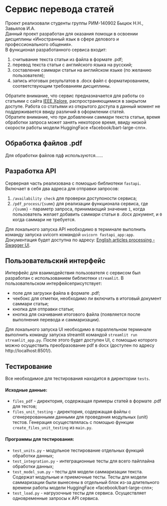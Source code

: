 # Сервис перевода статей  
Проект реализовали студенты группы РИМ-140902 Быцюк Н.Н., Завьялов И.А.  
Данный проект разработан для оказания помощи в освоении дисциплины «Иностранный язык в сфере делового и профессионального общения».  
В функционал разработанного сервиса входит:
1) считывание текста статьи из файла в формате .pdf;
2) перевод текста статьи с английского языка на русский;
3) составление саммари статьи на английском языке (по желанию пользователя);
4) запись итоговых результатов в .docx файл с форматированием, соответствующим требованиям дисциплины.

Обратите внимание, что сервис предназначается для работы со статьями с сайта [IEEE Xplore](https://ieeexplore.ieee.org/Xplore/home.jsp), распространяющимися в закрытом доступе. Работа со статьями из открытого доступа в данный момент не поддерживается ввиду различий в оформлении статей.  
Обратите внимание, что при добавлении саммари текста статьи, время обработки запроса может занять некоторое время, ввиду низкой скорости работы модели HuggingFace «facebook/bart-large-cnn».  


## Обработка файлов .pdf
Для обработки файлов пдф используются......

## Разработка API
Серверная часть реализована с помощью библиотеки ```fastapi```. Включает в себя два адреса для отправки запросов:
1) ```/availability check``` для проверки доступоности сервиса;
2) ```/pdf_process/{summ}``` для реализации функционала сервиса, где ```/{summ}``` - параметр запроса, принимающий значение ```1```, когда пользователь желает добавить саммари статьи в .docx документ, и ```0``` когда саммари не требуется.

Для локального запуска API необходимо в терминале выполнить команду запуска uvicorn командой ```uvicorn fastapi_app:app```. Документация будет доступна по адресу: [English articles processing - Swagger UI](http://127.0.0.1:8000/docs#/default/get_user_pdf_pdf_process_post).   

## Пользовательский интерфейс
Интерфейс для взаимодействия пользователя с сервисом был разработан с использованием библиотеки ```streamlit```. 
В пользовательском интерфейсеприсутствует:
- поле для загрузки файла в формате .pdf;
- чекбокс для отметки, необходимо ли включить в итоговый документ саммари статьи;
- кнопка для отправки статьи;
- кнопка для скачивания итогового файла (появляется после выполнения перевода и саммаризации).

Для локального запуска UI необходимо в параллельном терминале выполнить команду запуска streamlit командой  ```streamlit run streamlit_app.py```. После этого будет доступен UI, 
с помощью которого можно осуществить преобразование pdf в docx (доступен по адресу http://localhost:8501/).  

## Тестирование  
Все необходимое для тестирования находится в директории ```tests```.  
#### Исходные данные:
- ```files_pdf``` - директория, содержащая примеры статей в формате .pdf для тестов;  
- ```files_unit_testing``` - директория, содержащая файлы с сгенерерованными данными для проведения модульных (unit) тестов. Генерация осуществлялась с помощью функции ```create_files_unit_testing``` из ```main.py```.  
#### Программы для тестирования:
- ```test_units.py``` - модульное тестирование отдельных функций обработки данных;
- ```test_integration.py``` - интеграционные тесты для всего пайплайна обработки данных;
- ```test_model_sum.py``` - тесты для модели саммаризации текста. Содержат модульные и приемочные тесты. Тесты для модели саммаризации были вынесены в отдельный блок из-за длительного времени работы модели HuggingFace «facebook/bart-large-cnn»;
- ```test_load.py``` - нагрузочные тесты для сервиса. Осуществляет одновременные запросы к API сервиса.


